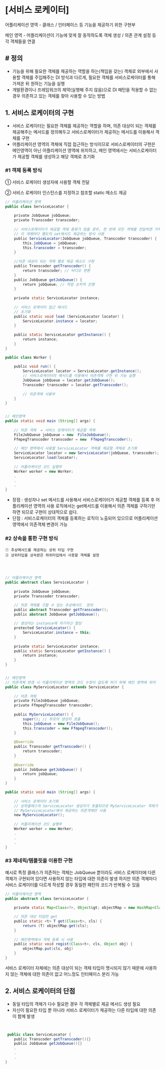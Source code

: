 # [서비스 로케이터]


어플리케이션 영역 - 클래스 / 인터페이스 등 기능을 제공하기 위한 구현부

메인 영역 - 어플리케이션이 기능에 맞게 잘 동작하도록 객체 생성 / 의존 관계 설정 등 각 객체들을 연결


## # 정의
 - 기능을 위해 필요한 객체를 제공하는 역할을 하는(책임을 갖는) 객체로 외부에서 사용할 객체를 주입해주는 DI 방식과 다르게,  필요한 객체를 서비스로케이터를 통해 가져온 뒤 원하는 기능을 실행
 - 개발환경이나 프레임워크의 제약(실행해 주지 않음)으로 DI 패턴을 적용할 수 없는 경우 의존하고 있는 객체를 찾아 사용할 수 있는 방법
 
 
 ## 1. 서비스 로케이터의 구현
  - 서비스 로케이터는 필요한 객체를 제공하는 역할을 하며, 의존 대상이 되는 객체를 제공해주는 메서드를 정의해두고 서비스로케이터가 제공하는 메서드를 이용해서 객체를 구현
 - 어플리케이션 영역의 객체에 직접 접근하는 방식이므로 서비스로케이터의 구현은 메인영역이 아닌 어플리케이션 영역에 위치하고, 메인 영역에서는 서비스로케이터가 제공할 객체를 생성하고 해당 객체로 초기화
 
 
 ### #1 객체 등록 방식

  ① 서비스 로케이터 생성자에 사용할 객체 전달 
  
  ② 서비스 로케이터 인스턴스를 지정하고 참조할  static 메소드 제공
  
  
  ``` java
  // 어플리케이션 영역
public class ServiceLocator {
    
    private JobQueue jobQueue;
    private Transcoder transcoder;
    
    // 서비스로케이터가 제공할 객체 종류가 많을 경우, 한 번에 모든 객체를 전달하면 가독성이 떨어짐
    // 각 개체마다 별도의 set메서드 제공하는 방식 사용
    public ServiceLocator(JobQueue jobQueue, Transcoder transcoder) {
        this.jobQueue = jobQueue;
        this.transcoder = transcoder;
    }
    
    //의존 대상이 되는 객체 별로 제공 메소드 구현
    public Transcoder getTranscoder() {
        return transcoder; // 비디오 변환
    }
    public JobQueue getJobQueue() {
        return jobQueue; // 작업 순차적 진행 
    }
    
    private static ServiceLocator instance;
    
    // 서비스 로케이터 접근 메서드 
    // 초기화
    public static void load (ServiceLocator locator) {
        ServiceLocator.instance = locator;
    }
    
    public static ServiceLocator getInstance() {
        return instance;
    }
}

public class Worker {
    
    public void run() {
        ServiceLocator locator = ServiceLocator.getInstance();
        // 서비스로케이터의 메서드를 이용해서 의존객체 구한 뒤 기능 실행
        JobQueue jobQueue = locator.getJobQueue();
        Transcoder transcoder = locator.getTranscoder();
        
        // 의존객체 사용부
    }
}


// 메인영역
public static void main (String[] args) {
    
    // 의존 객체  = 서비스 로케이터가 제공할 객체
    FileJobQueue jobQueue = new  FileJobQueue();
    FfmpegTranscoder transcoder = new  FfmpegTranscoder();
    
    // 메인 영역에서 사용할 ServiceLocator 객체를 제공할 객체로 초기화 
    ServiceLocator locator = new ServiceLocator(jobQueue, transcoder);
    ServiceLocator.load(locator);
    
    // 어플리케이션 코드 실행부
    Worker worker = new Worker;
    .
    .
    .
}

```

 - 장점 : 생성자나 set 메서드를 사용해서 서비스로케이터가 제공할 객체를 등록 후 어플리케이션 영역의 사용 로직에서는  get메서드를 이용해서 의존 객체를 구하기만 하면 되므로 구현이 상대적으로 쉽다. 
 - 단점 : 서비스로케이터의 객체를 등록하는 로직이 노출되어 있으므로 어플리케이션 영역에서 의존객체 변경이 가능
 
 
  ### #2 상속을 통한 구현 방식
  
    ① 추상메서드를 제공하는 상위 타입 구현
    ② 상위타입을 상속받은 하위타입에서 사용할 객체를 설정
    
```java
  
// 어플리케이션 영역
public abstract class ServiceLocator {
    
    private JobQueue jobQueue;
    private Transcoder transcoder;

    // 의존 객체를 구할 수 있는 추상메서드  정의 
    public abstract Transcoder getTranscoder();
    public abstract JobQueue getJobQueue();
    
    // 생성자는 instance에 자기자신 할당 
    protected ServiceLocator() {
        ServiceLocator.instance = this;
    }
    
    private static ServiceLocator instance;
    public static ServiceLocator getInstance() {
        return instance;
    }
}


// 메인영역 
// 의존객체 변경 시 어플리케이션 영역의 코드 수정이 없도록 하기 위해 메인 영역에 위치 
public class MyServiceLocator extends ServiceLocator {
    
    // 의존 객체 
    private FileJobQueue jobQueue;
    private FfmpegTranscoder transcoder;
    
    public MyServiceLocator() {
        super(); // 부모의 생성자 호출 
        this.jobQueue = new FileJobQueue();
        this.transcoder = new FfmpegTranscoder();
    }
    
    @Override
    public Transcoder getTranscoder() {
        return transcoder;
    }
    
    @Override
    public JobQueue getJobQueue() {
        return jobQueue;
    }
}

public static void main (String[] args) {
    
    // 서비스 로케이터 초기화 
    // 상위클래스의 ServiceLocator 생성자가 호출되므로 MyServiceLocator 객체가 리턴
    // MyServiceLocator에서 제공하는 의존객체만 사용 
    new MyServiceLocator();
    
    // 어플리케이션 코드 실행부
    Worker worker = new Worker;
    .
    .
    .
}

```

### #3 제네릭/템플릿을 이용한 구현

예시로 특정 클래스가 의존하는 객체는 JobQueue 뿐이라도 서비스 로케이터에 다른 객체가 구현되어 있다면 사용하지 않는 타입에 대한 의존이 발생
하지만 의존 객체마다 서비스 로케이터를 다르게 작성할 경우 동일한 패턴의 코드가 반복될 수 있음

```java
// 어플리케이션 영역
public abstract class ServiceLocator {
    
    private static Map<Class<?>, Object&gt; objectMap = new HashMap<Class<?>, Object&gt;();

    // 의존 대상 타입만 get
    public static <t> T get(Class<t>, cls) {
        return (T) objectMap.get(cls);
    }
    
    // 메인영역에서 객체 등록 시 사용 
    public static void regist(Class<t>, cls, Object obj) {
        objectMap.put(cls, obj)
    }
}

```
서비스 로케이터 자체에는 의존 대상이 되는 객체 타입이 명시되지 않기 때문에 사용하지 않는 객체에 대한 의존이 없고 어느정도 인터페이스 분리 가능 


## 2. 서비스 로케이터의 단점

 - 동일 타입의 객체가 다수 필요한 경우 각 객체별로 제공 메서드 생성 필요
 - 자신이 필요한 타입 뿐 아니라 서비스 로케이터가 제공하는 다른 타입에 대한 의존이 함께 발생

```java

   
 public class ServiceLocator {
    public Transcoder getTranscoder(){}
    public JobQueue getJobQueue(){}
    .
    .
    .
}

 
